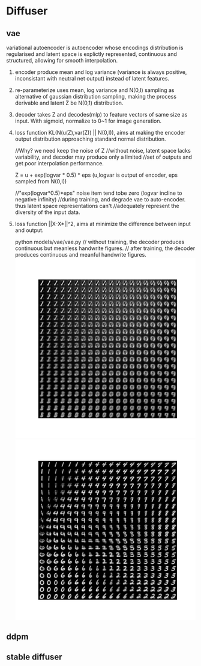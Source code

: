 
# Diffuser
## vae
variational autoencoder is autoencoder whose encodings distribution is regularised and latent 
space is explictly represented, continuous and structured, allowing for smooth interpolation. 
1) encoder produce mean and log variance (variance is always positive, inconsistant with 
   neutral net output) instead of latent features.
2) re-parameterize uses mean, log variance and N(0,I) sampling as alternative of gaussian 
   distribution sampling, making the process derivable and latent Z be N(0,1) distribution.
3) decoder takes Z and decodes(mlp) to feature vectors of same size as input. With sigmoid,
   normalize to 0~1 for image generation.
4) loss function KL(N(u(Z),var(Z)) || N(0,I)), aims at making the encoder output distribution 
   approaching standard normal distribution. 

      //Why? we need keep the noise of Z 
      //without noise, latent space lacks variability, and decoder may produce only a limited 
      //set of outputs and get poor interpolation performance.

      Z = u + exp(logvar * 0.5) * eps 
      (u,logvar is output of encoder, eps sampled from N(0,I))

      //"exp(logvar*0.5)*eps" noise item tend tobe zero (logvar incline to negative infinity) 
      //during training, and degrade vae to auto-encoder. thus latent space representations can't 
      //adequately represent the diversity of the input data.
      
5) loss function ||X-X*||^2, aims at minimize the difference between input and output.

      python models/vae/vae.py
      // without training, the decoder produces continuous but meanless handwrite figures.
      // after training, the decoder produces continuous and meanful handwrite figures.
   <img src="../assets/vae_chaos.png" width="800" />
   <img src="../assets/vae_trained.png" width="800" />



## ddpm

## stable diffuser
